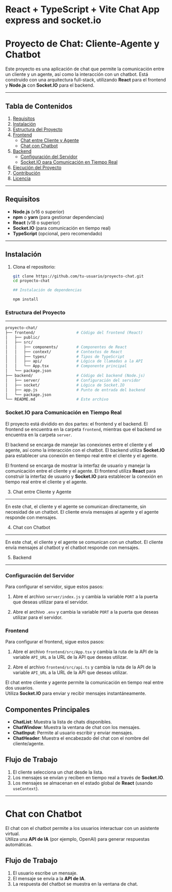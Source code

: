 # React + TypeScript + Vite Chat App express and socket.io

# Proyecto de Chat: Cliente-Agente y Chatbot

Este proyecto es una aplicación de chat que permite la comunicación entre un cliente y un agente, así como la interacción con un chatbot. Está construido con una arquitectura full-stack, utilizando **React** para el frontend y **Node.js** con **Socket.IO** para el backend.

---

## Tabla de Contenidos
1. [Requisitos](#requisitos)
2. [Instalación](#instalación)
3. [Estructura del Proyecto](#estructura-del-proyecto)
4. [Frontend](#frontend)
   - [Chat entre Cliente y Agente](#chat-entre-cliente-y-agente)
   - [Chat con Chatbot](#chat-con-chatbot)
5. [Backend](#backend)
   - [Configuración del Servidor](#configuración-del-servidor)
   - [Socket.IO para Comunicación en Tiempo Real](#socketio-para-comunicación-en-tiempo-real)
6. [Ejecución del Proyecto](#ejecución-del-proyecto)
7. [Contribución](#contribución)
8. [Licencia](#licencia)

---

## Requisitos

- **Node.js** (v16 o superior)
- **npm** o **yarn** (para gestionar dependencias)
- **React** (v18 o superior)
- **Socket.IO** (para comunicación en tiempo real)
- **TypeScript** (opcional, pero recomendado)

---

## Instalación

1. Clona el repositorio:
   ```bash
   git clone https://github.com/tu-usuario/proyecto-chat.git
   cd proyecto-chat

   ## Instalación de dependencias

   npm install
   ```  
### Estructura del Proyecto
---
```bash
proyecto-chat/
├── frontend/                  # Código del frontend (React)
│   ├── public/
│   ├── src/
│   │   ├── components/        # Componentes de React
│   │   ├── context/           # Contextos de React
│   │   ├── types/             # Tipos de TypeScript
│   │   ├── api/               # Lógica de llamadas a la API
│   │   └── App.tsx            # Componente principal
│   └── package.json
├── backend/                   # Código del backend (Node.js)
│   ├── server/                # Configuración del servidor
│   ├── socket/                # Lógica de Socket.IO
│   ├── app.js                 # Punto de entrada del backend
│   └── package.json
└── README.md                  # Este archivo
```
### Socket.IO para Comunicación en Tiempo Real
El proyecto está dividido en dos partes: el frontend y el backend. El frontend se encuentra en la carpeta `frontend`, mientras que el backend se encuentra en la carpeta `server`.

El backend se encarga de manejar las conexiones entre el cliente y el agente, así como la interacción con el chatbot. El backend utiliza **Socket.IO** para establecer una conexión en tiempo real entre el cliente y el agente.

El frontend se encarga de mostrar la interfaz de usuario y manejar la comunicación entre el cliente y el agente. El frontend utiliza **React** para construir la interfaz de usuario y **Socket.IO** para establecer la conexión en tiempo real entre el cliente y el agente.

3. Chat entre Cliente y Agente
---

En este chat, el cliente y el agente se comunican directamente, sin necesidad de un chatbot. El cliente envía mensajes al agente y el agente responde con mensajes.

4. Chat con Chatbot
---

En este chat, el cliente y el agente se comunican con un chatbot. El cliente envía mensajes al chatbot y el chatbot responde con mensajes.

5. Backend
---

### Configuración del Servidor

Para configurar el servidor, sigue estos pasos:

1. Abre el archivo `server/index.js` y cambia la variable `PORT` a la puerta que deseas utilizar para el servidor.

2. Abre el archivo `.env` y cambia la variable `PORT` a la puerta que deseas utilizar para el servidor.


### Frontend

Para configurar el frontend, sigue estos pasos:

1. Abre el archivo `frontend/src/App.tsx` y cambia la ruta de la API de la variable `API_URL` a la URL de la API que deseas utilizar.

2. Abre el archivo `frontend/src/api.ts` y cambia la ruta de la API de la variable `API_URL` a la URL de la API que deseas utilizar.


El chat entre cliente y agente permite la comunicación en tiempo real entre dos usuarios.  
Utiliza **Socket.IO** para enviar y recibir mensajes instantáneamente.

## Componentes Principales

- **ChatList**: Muestra la lista de chats disponibles.  
- **ChatWindow**: Muestra la ventana de chat con los mensajes.  
- **ChatInput**: Permite al usuario escribir y enviar mensajes.  
- **ChatHeader**: Muestra el encabezado del chat con el nombre del cliente/agente.  

## Flujo de Trabajo

1. El cliente selecciona un chat desde la lista.  
2. Los mensajes se envían y reciben en tiempo real a través de **Socket.IO**.  
3. Los mensajes se almacenan en el estado global de **React** (usando `useContext`).  

---

# Chat con Chatbot

El chat con el chatbot permite a los usuarios interactuar con un asistente virtual.  
Utiliza una **API de IA** (por ejemplo, OpenAI) para generar respuestas automáticas.

## Flujo de Trabajo

1. El usuario escribe un mensaje.  
2. El mensaje se envía a la **API de IA**.  
3. La respuesta del chatbot se muestra en la ventana de chat.  
